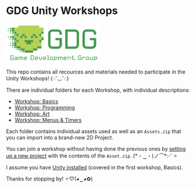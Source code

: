 # GDG Unity Workshops
<img src="./GDG-logo.png" width="50%">

This repo contains all recources and materials needed to participate in the Unity Workshops! (◌˘◡˘◌)

There are individual folders for each Workshop, with individual descriptions:
- [Workshop: Basics](./1%20Basics/)
- [Workshop: Programming](./2%20Programming/)
- [Workshop: Art](./3%20Art/)
- [Workshop: Menus & Timers](./4%20Menus,%20Timers/)

Each folder contains individual assets used as well as an `Assets.zip` that you can import into a brand-new 2D Project. 

You can join a workshop without having done the previous ones by [setting up a new project](Setting%20up%20a%20Project/README.md) with the contents of the `Asset.zip`. (\*・‿・)ノ⌒\*:･ﾟ✧

I assume you have [Unity installed](Installing%20Unity/README.md) (covered in the first workshop, Basics).

Thanks for stopping by! ✧♡(◕‿◕✿)